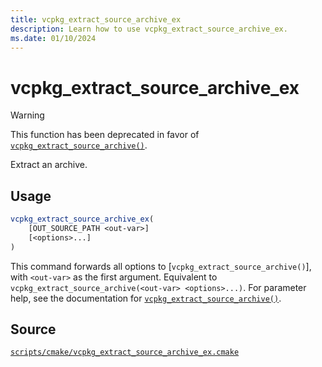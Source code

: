 ```yaml
---
title: vcpkg_extract_source_archive_ex
description: Learn how to use vcpkg_extract_source_archive_ex.
ms.date: 01/10/2024
---
```

# vcpkg_extract_source_archive_ex

> [!WARNING]
> This function has been deprecated in favor of [`vcpkg_extract_source_archive()`](vcpkg_extract_source_archive.md).

Extract an archive.

## Usage

```cmake
vcpkg_extract_source_archive_ex(
    [OUT_SOURCE_PATH <out-var>]
    [<options>...]
)
```

This command forwards all options to [`vcpkg_extract_source_archive()`], with `<out-var>` as the first argument. Equivalent to `vcpkg_extract_source_archive(<out-var> <options>...)`. For parameter help, see the documentation for [`vcpkg_extract_source_archive()`](vcpkg_extract_source_archive.md).

## Source

[`scripts/cmake/vcpkg_extract_source_archive_ex.cmake`](https://github.com/Microsoft/vcpkg/blob/master/scripts/cmake/vcpkg_extract_source_archive_ex.cmake)
